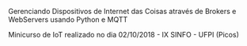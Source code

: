 Gerenciando Dispositivos de Internet das Coisas através de Brokers e WebServers usando Python e MQTT

<p>Minicurso de IoT realizado no dia 02/10/2018 - IX SINFO - UFPI (Picos)</p>

